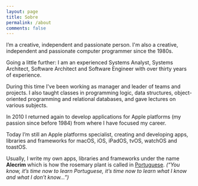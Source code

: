 ```yaml
---
layout: page
title: Sobre
permalink: /about
comments: false
---
```

I’m a creative, independent and passionate person. I'm also a creative, independent and passionate computer programmer since the 1980s.

Going a little further: I am an experienced Systems Analyst, Systems Architect, Software Architect and Software Engineer with over thirty years of experience.

During this time I've been working as manager and leader of teams and projects. I also taught classes in programming logic, data structures, object-oriented programming and relational databases, and gave lectures on various subjects.

In 2010 I returned again to develop applications for Apple platforms (my passion since before 1984) from where I have focused my career.

Today I’m still an Apple platforms specialist, creating and developing apps, libraries and frameworks for macOS, iOS, iPadOS, tvOS, watchOS and toastOS.

Usually, I write my own apps, libraries and frameworks under the name **Alecrim** which is how the rosemary plant is called in [Portuguese](https://en.wikipedia.org/wiki/Portuguese_language). *(“You know, it’s time now to learn Portuguese, it’s time now to learn what I know and what I don’t know...”)*